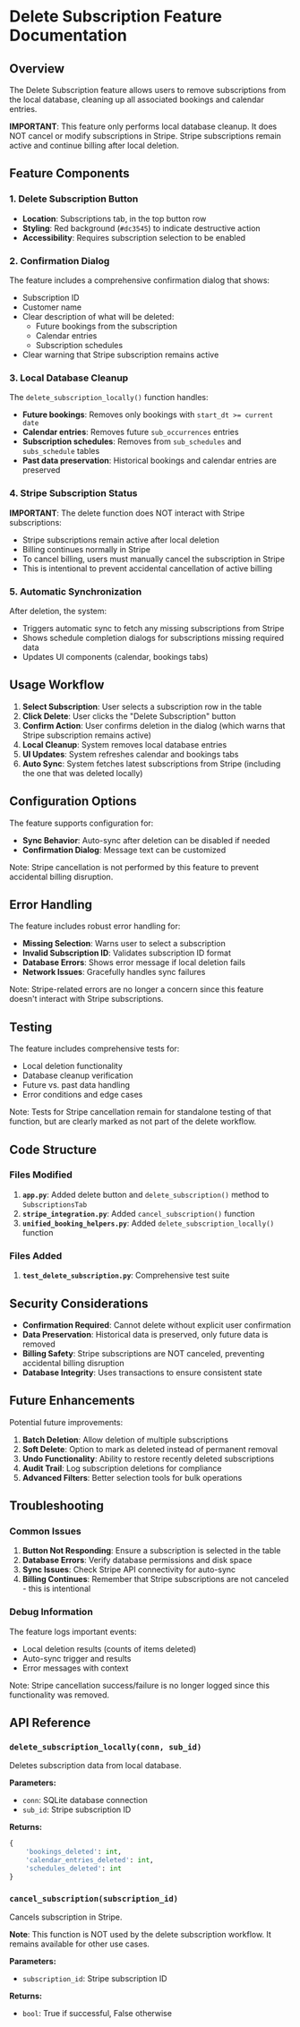 # Delete Subscription Feature Documentation

## Overview

The Delete Subscription feature allows users to remove subscriptions from the local database, cleaning up all associated bookings and calendar entries. 

**IMPORTANT**: This feature only performs local database cleanup. It does NOT cancel or modify subscriptions in Stripe. Stripe subscriptions remain active and continue billing after local deletion.

## Feature Components

### 1. Delete Subscription Button

- **Location**: Subscriptions tab, in the top button row
- **Styling**: Red background (`#dc3545`) to indicate destructive action
- **Accessibility**: Requires subscription selection to be enabled

### 2. Confirmation Dialog

The feature includes a comprehensive confirmation dialog that shows:

- Subscription ID
- Customer name
- Clear description of what will be deleted:
  - Future bookings from the subscription
  - Calendar entries
  - Subscription schedules
- Clear warning that Stripe subscription remains active

### 3. Local Database Cleanup

The `delete_subscription_locally()` function handles:

- **Future bookings**: Removes only bookings with `start_dt >= current date`
- **Calendar entries**: Removes future `sub_occurrences` entries
- **Subscription schedules**: Removes from `sub_schedules` and `subs_schedule` tables
- **Past data preservation**: Historical bookings and calendar entries are preserved

### 4. Stripe Subscription Status

**IMPORTANT**: The delete function does NOT interact with Stripe subscriptions:

- Stripe subscriptions remain active after local deletion
- Billing continues normally in Stripe
- To cancel billing, users must manually cancel the subscription in Stripe
- This is intentional to prevent accidental cancellation of active billing

### 5. Automatic Synchronization

After deletion, the system:

- Triggers automatic sync to fetch any missing subscriptions from Stripe
- Shows schedule completion dialogs for subscriptions missing required data
- Updates UI components (calendar, bookings tabs)

## Usage Workflow

1. **Select Subscription**: User selects a subscription row in the table
2. **Click Delete**: User clicks the "Delete Subscription" button
3. **Confirm Action**: User confirms deletion in the dialog (which warns that Stripe subscription remains active)
4. **Local Cleanup**: System removes local database entries
5. **UI Updates**: System refreshes calendar and bookings tabs
6. **Auto Sync**: System fetches latest subscriptions from Stripe (including the one that was deleted locally)

## Configuration Options

The feature supports configuration for:

- **Sync Behavior**: Auto-sync after deletion can be disabled if needed
- **Confirmation Dialog**: Message text can be customized

Note: Stripe cancellation is not performed by this feature to prevent accidental billing disruption.

## Error Handling

The feature includes robust error handling for:

- **Missing Selection**: Warns user to select a subscription
- **Invalid Subscription ID**: Validates subscription ID format
- **Database Errors**: Shows error message if local deletion fails
- **Network Issues**: Gracefully handles sync failures

Note: Stripe-related errors are no longer a concern since this feature doesn't interact with Stripe subscriptions.

## Testing

The feature includes comprehensive tests for:

- Local deletion functionality
- Database cleanup verification  
- Future vs. past data handling
- Error conditions and edge cases

Note: Tests for Stripe cancellation remain for standalone testing of that function, but are clearly marked as not part of the delete workflow.

## Code Structure

### Files Modified

1. **`app.py`**: Added delete button and `delete_subscription()` method to `SubscriptionsTab`
2. **`stripe_integration.py`**: Added `cancel_subscription()` function
3. **`unified_booking_helpers.py`**: Added `delete_subscription_locally()` function

### Files Added

1. **`test_delete_subscription.py`**: Comprehensive test suite

## Security Considerations

- **Confirmation Required**: Cannot delete without explicit user confirmation
- **Data Preservation**: Historical data is preserved, only future data is removed
- **Billing Safety**: Stripe subscriptions are NOT canceled, preventing accidental billing disruption
- **Database Integrity**: Uses transactions to ensure consistent state

## Future Enhancements

Potential future improvements:

1. **Batch Deletion**: Allow deletion of multiple subscriptions
2. **Soft Delete**: Option to mark as deleted instead of permanent removal
3. **Undo Functionality**: Ability to restore recently deleted subscriptions
4. **Audit Trail**: Log subscription deletions for compliance
5. **Advanced Filters**: Better selection tools for bulk operations

## Troubleshooting

### Common Issues

1. **Button Not Responding**: Ensure a subscription is selected in the table
2. **Database Errors**: Verify database permissions and disk space
3. **Sync Issues**: Check Stripe API connectivity for auto-sync
4. **Billing Continues**: Remember that Stripe subscriptions are not canceled - this is intentional

### Debug Information

The feature logs important events:

- Local deletion results (counts of items deleted)
- Auto-sync trigger and results
- Error messages with context

Note: Stripe cancellation success/failure is no longer logged since this functionality was removed.

## API Reference

### `delete_subscription_locally(conn, sub_id)`

Deletes subscription data from local database.

**Parameters:**
- `conn`: SQLite database connection
- `sub_id`: Stripe subscription ID

**Returns:**
```python
{
    'bookings_deleted': int,
    'calendar_entries_deleted': int,
    'schedules_deleted': int
}
```

### `cancel_subscription(subscription_id)`

Cancels subscription in Stripe.

**Note**: This function is NOT used by the delete subscription workflow. It remains available for other use cases.

**Parameters:**
- `subscription_id`: Stripe subscription ID

**Returns:**
- `bool`: True if successful, False otherwise
